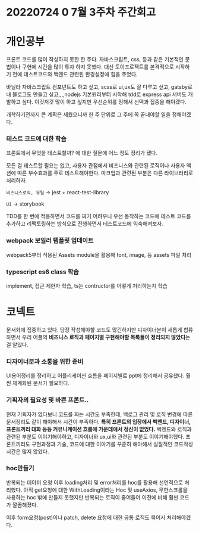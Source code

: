 # 20220724 0 7월 3주차 주간회고

# 개인공부

프론트 코드를 많이 작성하지 못한 한 주다. 자바스크립트, css, 등과 같은 기본적인 문법이나 구현에 시간을 많이 투자 하지 못했다. 대신 토이프로젝트를 본격적으로 시작하기 전에 테스트코드와 백엔드 관련된 환경설정에 힘을 주었다.

바닐라 자바스크립트 컴포넌트도 하고 싶고, scss로 ui,ux도 잘 다루고 싶고, gatsby로 내 블로그도 만들고 싶고,,,,nodejs 기본원리부터 시작해 tdd로 express api 서버도 개발하고 싶다. 이것저것 많이 하고 싶지만 우선순위를 정해서 선택과 집중을 해야겠다.

개학하기전까지 큰 계획은 세웠으니까 한 주 단위로 그 주에 꼭 끝내야할 일을 정해야겠다.

### 테스트 코드에 대한 학습

프론트에서 무엇을 테스트할까? 에 대한 질문에 어느 정도 정리가 됐다.

모든 걸 테스트할 필요는 없고, 사용자 관점에서 비즈니스와 관련된 로직이나 사용자 액션에 따른 부수효과를 주로 테스트해야한다. 마크업과 관련된 부분은 다른 라이브러리로 처리하자.

`비즈니스로직, 유틸` → jest + react-test-library

`UI` → storybook

TDD를 한 번에 적용하면서 코드를 짜기 어려우니 우선 동작하는 코드에 테스트 코드를 추가하고 리팩토링하는 방식으로 진행하면서 테스트코드에 익숙해져보자.

### webpack 보일러 템플릿 업데이트

webpack5부터 적용된 Assets module을 활용해 font, image, 등 assets 파일 처리

### typescript es6 class 학습

implement, 접근 제한자 학습, ts는 contructor를 어떻게 처리하는지 학습

# 코넥트

문서화에 집중하고 있다. 당장 작성해야할 코드도 많긴하지만 디자이너분이 새롭게 합류하면서 우리 어플의 **비즈니스 로직과 페이지별 구현해야할 목록들이 정리되지 않았다**는 걸 알았다.

### 디자이너분과 소통을 위한 준비

UI용어정리를 정리하고 어플리케이션 흐름을 페이지별로 ppt에 정리해서 공유했다. 훨씬 체계화된 문서가 필요하다.

### 기획자의 필요성 및 바쁜 프론트..

현재 기획자가 없다보니 코드를 짜는 시간도 부족한데, 백로그 관리 및 로직 변경에 따른 문서정리도 같이 해야해서 시간이 부족하다. **특히 프론트의 입장에서 벡엔드, 디자이너, 프론트끼리 대화 등등 커뮤니케이션 흐름에 가운데에서 정신이 없었다.** 벡엔드와 로직과 관련된 부분도 이야기해야하고, 디자이너와 ux,ui와 관련된 부분도 이야기해야했다. 프론트끼리도 구현과정과 기술, 코드에 대한 이야기를 꾸준히 해야해서 실질적인 코드작성 시간은 많지 않았다.

### hoc만들기

반복되는 데이터 요청 이후 loading처리 및 error처리를 hoc를 활용해 선언적으로 처리했다. 아직 get요청에 대한 WithLoading이라는 Hoc 및 useAxios, 무한스크롤을 사용하는 hoc 밖에 만들지 못했지만 반복되는 로직이 줄어들어 이전에 비해 훨씬 코드가 깔끔해졌다.

이후 form요청(post)이나 patch, delete 요청에 대한 공통 로직도 묶어서 처리해야겠다.

